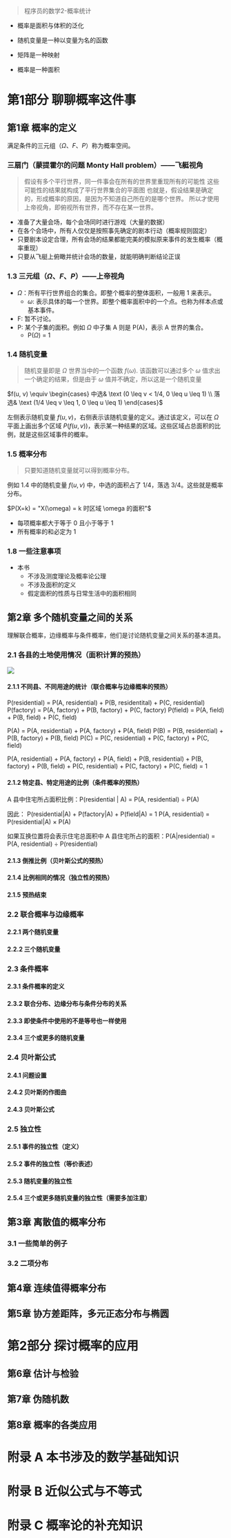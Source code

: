 > 程序员的数学2-概率统计

* 概率是面积与体积的泛化
* 随机变量是一种以变量为名的函数

* 矩阵是一种映射
* 概率是一种面积

# 第1部分 聊聊概率这件事

## 第1章 概率的定义

满足条件的三元组（$\Omega 、 F 、 P$）称为概率空间。

### 三扇门（蒙提霍尔的问题 Monty Hall problem）——飞艇视角

> 假设有多个平行世界，同一件事会在所有的世界里重现所有的可能性
> 这些可能性的结果就构成了平行世界集合的平面图
> 也就是，假设结果是确定的，形成概率的原因，是因为不知道自己所在的是哪个世界。
> 所以才使用上帝视角，即俯视所有世界，而不存在某一世界。

* 准备了大量会场，每个会场同时进行游戏（大量的数据）
* 在各个会场中，所有人仅仅是按照事先确定的剧本行动（概率规则固定）
* 只要剧本设定合理，所有会场的结果都能完美的模拟原来事件的发生概率（概率重现）
* 只要从飞艇上俯瞰并统计会场的数量，就能明确判断结论正误

### 1.3 三元组（$\Omega 、 F 、 P$）——上帝视角

* $\Omega$：所有平行世界组合的集合。即整个概率的整体面积，一般用 1 来表示。
    * $\omega$: 表示具体的每一个世界。即整个概率面积中的一个点。也称为样本点或基本事件。
* F: 暂不讨论。
* P: 某个子集的面积。例如 $\Omega$ 中子集 A 则是 P(A)，表示 A 世界的集合。
    * P($\Omega$) = 1

### 1.4 随机变量

> 随机变量即是 $\Omega$ 世界当中的一个函数 $f(\omega)$.
> 该函数可以通过多个 $\omega$ 值求出一个确定的结果，但是由于 $\omega$ 值并不确定，所以这是一个随机变量

$f(u, v) \equiv \begin{cases} 中选& \text (0 \leq v < 1/4, 0 \leq u \leq 1) \\ 落选& \text (1/4 \leq v \leq 1, 0 \leq u \leq 1) \end{cases}$

左侧表示随机变量 $f(u, v)$，右侧表示该随机变量的定义。通过该定义，可以在 $\Omega$ 平面上画出多个区域 $P(f(u, v))$，表示某一种结果的区域。这些区域占总面积的比例，就是这些区域事件的概率。

### 1.5 概率分布

> 只要知道随机变量就可以得到概率分布。

例如 1.4 中的随机变量 $f(u, v)$ 中，中选的面积占了 1/4，落选 3/4。这些就是概率分布。

$P(X=k) = "X(\omega) = k 时区域 \omega 的面积"$

* 每项概率都大于等于 0 且小于等于 1
* 所有概率的和必定为 1

### 1.8 一些注意事项

* 本书
    * 不涉及测度理论及概率论公理
    * 不涉及面积的定义
    * 假定面积的性质与日常生活中的面积相同

## 第2章 多个随机变量之间的关系

理解联合概率，边缘概率与条件概率，他们是讨论随机变量之间关系的基本道具。


### 2.1 各县的土地使用情况（面积计算的预热）

![](DeveloperMathematics2/2-1.jpg)

#### 2.1.1 不同县、不同用途的统计（联合概率与边缘概率的预热）

P(residential) = P(A, residential) + P(B, residentital) + P(C, residential)
P(factory) = P(A, factory) + P(B, factory) + P(C, factory)
P(field) = P(A, field) + P(B, field) + P(C, field)

P(A) = P(A, residential) + P(A, factory) + P(A, field)
P(B) = P(B, residential) + P(B, factory) + P(B, field)
P(C) = P(C, residential) + P(C, factory) + P(C, field)


P(A, residential) + P(A, factory) + P(A, field) +
P(B, residential) + P(B, factory) + P(B, field) +
P(C, residential) + P(C, factory) + P(C, field) = 1

#### 2.1.2 特定县、特定用途的比例（条件概率的预热）

A 县中住宅所占面积比例：P(residential | A) = P(A, residential) $\div$ P(A)

因此：
P(residential|A) + P(factory|A) + P(field|A) = 1
P(A, residential) = P(residential|A) $\times$ P(A)

如果互换位置将会表示住宅总面积中 A 县住宅所占的面积：P(A|residential) = P(A, residential) $\div$ P(residential)

#### 2.1.3 倒推比例（贝叶斯公式的预热）

#### 2.1.4 比例相同的情况（独立性的预热）

#### 2.1.5 预热结束

### 2.2 联合概率与边缘概率

#### 2.2.1 两个随机变量

#### 2.2.2 三个随机变量

### 2.3 条件概率

#### 2.3.1 条件概率的定义

#### 2.3.2 联合分布、边缘分布与条件分布的关系

#### 2.3.3 即使条件中使用的不是等号也一样使用

#### 2.3.4 三个或更多的随机变量

### 2.4 贝叶斯公式

#### 2.4.1 问题设置

#### 2.4.2 贝叶斯的作图曲

#### 2.4.3 贝叶斯公式

### 2.5 独立性

#### 2.5.1 事件的独立性（定义）

#### 2.5.2 事件的独立性（等价表述）

#### 2.5.3 随机变量的独立性

#### 2.5.4 三个或更多随机变量的独立性（需要多加注意）

## 第3章 离散值的概率分布

### 3.1 一些简单的例子

### 3.2 二项分布

## 第4章 连续值得概率分布

## 第5章 协方差距阵，多元正态分布与椭圆

# 第2部分 探讨概率的应用

## 第6章 估计与检验

## 第7章 伪随机数

## 第8章 概率的各类应用

# 附录 A 本书涉及的数学基础知识

# 附录 B 近似公式与不等式

# 附录 C 概率论的补充知识

